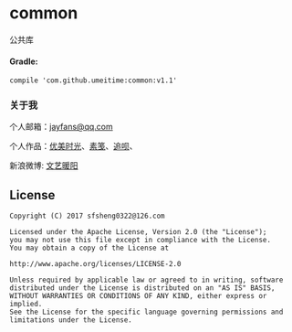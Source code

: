 # common
公共库

#### Gradle:

    compile 'com.github.umeitime:common:v1.1'


### 关于我

个人邮箱：jayfans@qq.com

个人作品：[优美时光](http://app.flyme.cn/apps/public/detail?package_name=me.umeitimes.act.www)、[素笺](http://app.flyme.cn/apps/public/detail?package_name=com.umeitime.sujian)、[追呗](http://app.flyme.cn/apps/public/detail?package_name=com.izhuibei.android)、

新浪微博: [文艺暖阳](http://weibo.com/pancn)

License
--
    Copyright (C) 2017 sfsheng0322@126.com

    Licensed under the Apache License, Version 2.0 (the "License");
    you may not use this file except in compliance with the License.
    You may obtain a copy of the License at

    http://www.apache.org/licenses/LICENSE-2.0

    Unless required by applicable law or agreed to in writing, software
    distributed under the License is distributed on an "AS IS" BASIS,
    WITHOUT WARRANTIES OR CONDITIONS OF ANY KIND, either express or implied.
    See the License for the specific language governing permissions and
    limitations under the License.
